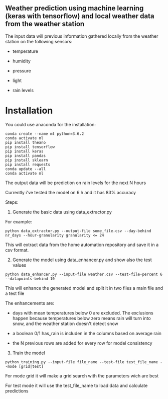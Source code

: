 ## Weather prediction using machine learning (keras with tensorflow) and local weather data from the weather station


The input data will previous information gathered locally from the weather station on the following sensors:

- temperature 

- humidity

- pressure

- light

- rain levels

# Installation
You could use anaconda for the installation:
````
conda create --name ml python=3.6.2
conda activate ml
pip install theano
pip install tensorflow
pip install keras
pip install pandas
pip install sklearn
pip install requests
conda update --all
conda activate ml
````

The output data will be prediction on rain levels for the next N hours

Currently i've tested the model on 6 h and it has 83% accuracy

Steps:

1. Generate the basic data using data_extractor.py

For example:

````
python data_extractor.py --output-file some_file.csv --day-behind nr_days --hour-granularity granularity <= 24
````

This will extract data from the home automation repository and save it in a csv format.


2. Generate the model using data_enhancer.py and show also the test values

````
python data_enhancer.py --input-file weather.csv --test-file-percent 6 --datapoints-behind 10
````
This will enhance the generated model and split it in two files a main file and a test file

The enhancements are:

- days with mean temperatures below 0 are excluded. The exclusions happen because
temperatures below zero means rain will turn into snow, and the weather station doesn't detect snow

- a boolean 0/1 has_rain is includen in the columns based on average rain

- the N previous rows are added for every row for model consistency

3. Train the model

````
python training.py --input-file file_name --test-file test_file_name --mode [grid|test]
````

For mode grid it will make a grid search with the parameters wich are best

For test mode it will use the test_file_name to load data and calculate predictions 